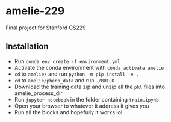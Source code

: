 # amelie-229
Final project for Stanford CS229

## Installation
- Run `conda env create -f environment.yml`
- Activate the conda environment with `conda activate amelie`
- `cd` to `amelie/` and run `python -m pip install -e .`
- `cd` to `amelie/pheno_data` and run `./BUILD`
- Download the training data zip and unzip all the `pkl` files into amelie_process_dir 
- Run `jupyter notebook` in the folder containing `train.ipynb`
- Open your browser to whatever it address it gives you
- Run all the blocks and hopefully it works lol 